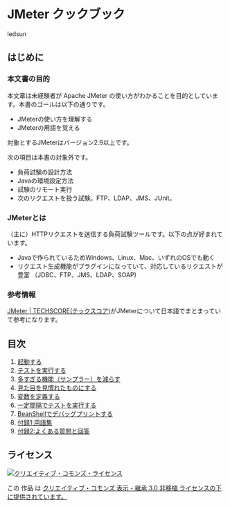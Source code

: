 # JMeter クックブック
ledsun

## はじめに

### 本文書の目的

本文章は未経験者が Apache JMeter の使い方がわかることを目的としています。本書のゴールは以下の通りです。

- JMeterの使い方を理解する
- JMeterの用語を覚える

対象とするJMeterはバージョン2.9以上です。

次の項目は本書の対象外です。

- 負荷試験の設計方法
- Javaの環境設定方法
- 試験のリモート実行
- 次のリクエストを扱う試験。FTP、LDAP、JMS、JUnit。

### JMeterとは
（主に）HTTPリクエストを送信する負荷試験ツールです。以下の点が好まれています。

+ Javaで作られているためWindows、Linux、Mac、いずれのOSでも動く
+ リクエスト生成機能がプラグインになっていて、対応しているリクエストが豊富
（JDBC、FTP、JMS、LDAP、SOAP)

### 参考情報
[JMeter | TECHSCORE(テックスコア)](http://www.techscore.com/tech/Java/ApacheJakarta/JMeter/index/)がJMeterについて日本語でまとまっていて参考になります。


## 目次

1. [起動する](1.start.md "起動する")
1. [テストを実行する](2.run.md "テストを実行する")
1. [多すぎる機能（サンプラー）を減らす](3.shrink.md "多すぎる機能（サンプラー）を減らす")
1. [見た目を見慣れたものにする](4.view.md "見た目を見慣れたものにする")
1. [変数を定義する](5.variable.md "変数を定義する")
1. [一定間隔でテストを実行する](6.beat.md "一定間隔でテストを実行する")
1. [BeanShellでデバッグプリントする](7.print.md "BeanShellで出力する")
1. [付録1:用語集](Appendix-1.term.md "付録1:用語集")
1. [付録2:よくある質問と回答](Appendix-2.faq.md "付録2:よくある質問と回答")

## ライセンス
<a rel="license" href="http://creativecommons.org/licenses/by-sa/3.0/deed.ja"><img alt="クリエイティブ・コモンズ・ライセンス" style="border-width:0" src="http://i.creativecommons.org/l/by-sa/3.0/88x31.png" /></a>

この 作品 は <a rel="license" href="http://creativecommons.org/licenses/by-sa/3.0/deed.ja">クリエイティブ・コモンズ 表示 - 継承 3.0 非移植 ライセンスの下に提供されています。</a>
